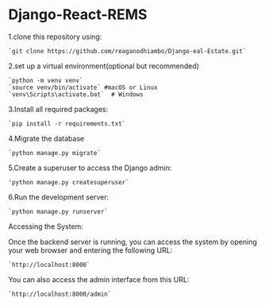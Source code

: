 # Django-React-REMS

1.clone this repository using:

	`git clone https://github.com/reaganodhiambo/Django-eal-Estate.git`
	
2.set up a virtual environment(optional but recommended)

	`python -m venv venv`
	`source venv/bin/activate` #macOS or Linux
    `venv\Scripts\activate.bat`  # Windows

3.Install all required packages:

	`pip install -r requirements.txt`

4.Migrate the database

	`python manage.py migrate`

5.Create a superuser to access the Django admin:

	'python manage.py createsuperuser`

6.Run the development server:

	`python manage.py runserver`

Accessing the System:

Once the backend server is running, you can access the system by opening your web browser and entering the following URL:

	`http://localhost:8000`

You can also access the admin interface from this URL:

	`http://localhost:8000/admin`
